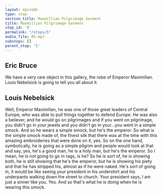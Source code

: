 ```yaml
---
layout: episode
type: stop
section_title: Maxmillian Pilgrimage Garment
title: Maxmillian Pilgrimage Garment
stop_id: '5'
permalink: "/stops/5"
audio_file: 05.mp3
substops: []
parent_stop: '5'
---
```


## Eric Bruce

We have a very rare object in this gallery, the robe of Emperor Maximilian. Louis Nebelsick is going to tell you all about it.

## Louis Nebelsick

Well, Emperor Maximilian, he was one of those great leaders of Central Europe, who was able to pull things together to defend Europe. He was also a believer, and he would go on pilgrimages and if you went on pilgrimage, you didn't go in your jewels and you didn't go in your…you went in a simple smock. And so he wears a simple smock, but he's the emperor. So what is the simple smock made of, the finest silk that there was at the time with this amazing embroideries that were done on it, yes. So on the one hand, symbolically, he is going as a simple pilgrim and people would look at that and say, yes, he's a good man, he is a holy man, but he's the emperor. So I mean, he is not going to go in rags, is he? So he is sort of, he is showing both, he is still showing that he's the emperor, but he is showing his piety and that he has stripped his, almost as if he were naked. He's sort of going in, it would be like seeing your president in his undershirt and his underpants walking down the street to church. Your president says, I am just a sinner like you. Yes. And so that's what he is doing when he is wearing this smock.
